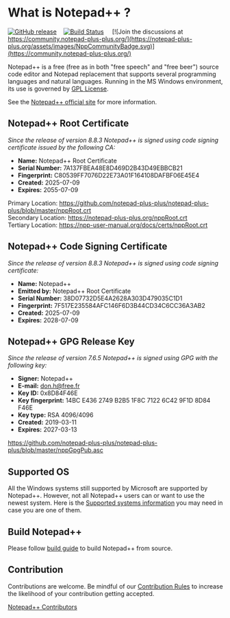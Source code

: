 What is Notepad++ ?
===================

[![GitHub release](https://img.shields.io/github/release/notepad-plus-plus/notepad-plus-plus.svg)](../../releases/latest)&nbsp;&nbsp;&nbsp;&nbsp;[![Build Status](https://img.shields.io/github/actions/workflow/status/notepad-plus-plus/notepad-plus-plus/CI_build.yml)](https://github.com/notepad-plus-plus/notepad-plus-plus/actions/workflows/CI_build.yml)
&nbsp;&nbsp;&nbsp;&nbsp;[![Join the discussions at https://community.notepad-plus-plus.org/](https://notepad-plus-plus.org/assets/images/NppCommunityBadge.svg)](https://community.notepad-plus-plus.org/)

Notepad++ is a free (free as in both "free speech" and "free beer") source code
editor and Notepad replacement that supports several programming languages and
natural languages. Running in the MS Windows environment, its use is governed by
[GPL License](LICENSE).

See the [Notepad++ official site](https://notepad-plus-plus.org/) for more information.


Notepad++ Root Certificate
--------------------------
_Since the release of version 8.8.3 Notepad++ is signed using code signing certificate issued by the following CA:_

- **Name:** Notepad++ Root Certificate
- **Serial Number:** 7A137FBEA48E8D469D2B43D49EBBCB21
- **Fingerprint:** C80539FF7076D22E73A01F164108DAFBF06E45E4
- **Created:** 2025-07-09
- **Expires:** 2055-07-09

Primary Location: https://github.com/notepad-plus-plus/notepad-plus-plus/blob/master/nppRoot.crt<br/>
Secondary Location: https://notepad-plus-plus.org/nppRoot.crt<br/>
Tertiary Location: https://npp-user-manual.org/docs/certs/nppRoot.crt

Notepad++ Code Signing Certificate
----------------------------------
_Since the release of version 8.8.3 Notepad++ is signed using code signing certificate:_

- **Name:** Notepad++
- **Emitted by:** Notepad++ Root Certificate
- **Serial Number:** 38D07732D5E4A2628A303D479035C1D1
- **Fingerprint:** 7F517E235584AFC146F6D3B44CD34C6CC36A3AB2
- **Created:** 2025-07-09
- **Expires:** 2028-07-09


Notepad++ GPG Release Key
-------------------------
_Since the release of version 7.6.5 Notepad++ is signed using GPG with the following key:_

- **Signer:** Notepad++
- **E-mail:** don.h@free.fr
- **Key ID:** 0x8D84F46E
- **Key fingerprint:** 14BC E436 2749 B2B5 1F8C 7122 6C42 9F1D 8D84 F46E
- **Key type:** RSA 4096/4096
- **Created:** 2019-03-11
- **Expires:** 2027-03-13

https://github.com/notepad-plus-plus/notepad-plus-plus/blob/master/nppGpgPub.asc


Supported OS
------------

All the Windows systems still supported by Microsoft are supported by Notepad++. However, not all Notepad++ users can or want to use the newest system. Here is the [Supported systems information](SUPPORTED_SYSTEM.md) you may need in case you are one of them.




Build Notepad++
---------------

Please follow [build guide](BUILD.md) to build Notepad++ from source.


Contribution
------------

Contributions are welcome. Be mindful of our [Contribution Rules](CONTRIBUTING.md) to increase the likelihood of your contribution getting accepted.

[Notepad++ Contributors](https://github.com/notepad-plus-plus/notepad-plus-plus/graphs/contributors)

